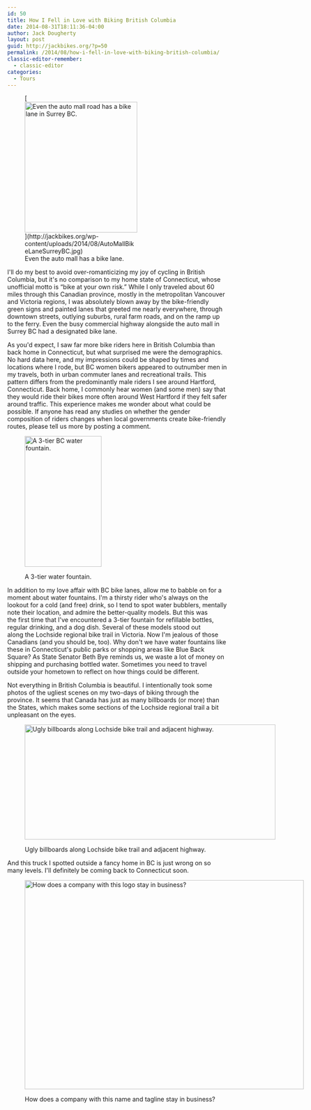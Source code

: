 ```yaml
---
id: 50
title: How I Fell in Love with Biking British Columbia
date: 2014-08-31T18:11:36-04:00
author: Jack Dougherty
layout: post
guid: http://jackbikes.org/?p=50
permalink: /2014/08/how-i-fell-in-love-with-biking-british-columbia/
classic-editor-remember:
  - classic-editor
categories:
  - Tours
---
```

<figure id="attachment_51" aria-describedby="caption-attachment-51" style="width: 258px" class="wp-caption alignright">[<img class="size-medium wp-image-51" src="http://jackbikes.org/wp-content/uploads/2014/08/AutoMallBikeLaneSurreyBC-258x300.jpg" alt="Even the auto mall road has a bike lane in Surrey BC." width="258" height="300" srcset="https://jackbikes.org/wp-content/uploads/2014/08/AutoMallBikeLaneSurreyBC-258x300.jpg 258w, https://jackbikes.org/wp-content/uploads/2014/08/AutoMallBikeLaneSurreyBC.jpg 458w" sizes="(max-width: 258px) 100vw, 258px" />](http://jackbikes.org/wp-content/uploads/2014/08/AutoMallBikeLaneSurreyBC.jpg)<figcaption id="caption-attachment-51" class="wp-caption-text">Even the auto mall has a bike lane.</figcaption></figure>

I'll do my best to avoid over-romanticizing my joy of cycling in British Columbia, but it's no comparison to my home state of Connecticut, whose unofficial motto is &#8220;bike at your own risk.&#8221; While I only traveled about 60 miles through this Canadian province, mostly in the metropolitan Vancouver and Victoria regions, I was absolutely blown away by the bike-friendly green signs and painted lanes that greeted me nearly everywhere, through downtown streets, outlying suburbs, rural farm roads, and on the ramp up to the ferry. Even the busy commercial highway alongside the auto mall in Surrey BC had a designated bike lane.

As you'd expect, I saw far more bike riders here in British Columbia than back home in Connecticut, but what surprised me were the demographics. No hard data here, and my impressions could be shaped by times and locations where I rode, but BC women bikers appeared to outnumber men in my travels, both in urban commuter lanes and recreational trails. This pattern differs from the predominantly male riders I see around Hartford, Connecticut. Back home, I commonly hear women (and some men) say that they would ride their bikes more often around West Hartford if they felt safer around traffic. This experience makes me wonder about what could be possible. If anyone has read any studies on whether the gender composition of riders changes when local governments create bike-friendly routes, please tell us more by posting a comment.<figure id="attachment_53" aria-describedby="caption-attachment-53" style="width: 176px" class="wp-caption alignright">

[<img class="size-medium wp-image-53" src="http://jackbikes.org/wp-content/uploads/2014/08/WaterFountainBC-176x300.jpg" alt="A 3-tier BC water fountain." width="176" height="300" srcset="https://jackbikes.org/wp-content/uploads/2014/08/WaterFountainBC-176x300.jpg 176w, https://jackbikes.org/wp-content/uploads/2014/08/WaterFountainBC.jpg 376w" sizes="(max-width: 176px) 100vw, 176px" />](http://jackbikes.org/wp-content/uploads/2014/08/WaterFountainBC.jpg)<figcaption id="caption-attachment-53" class="wp-caption-text">A 3-tier water fountain.</figcaption></figure>

In addition to my love affair with BC bike lanes, allow me to babble on for a moment about water fountains. I'm a thirsty rider who's always on the lookout for a cold (and free) drink, so I tend to spot water bubblers, mentally note their location, and admire the better-quality models. But this was the first time that I've encountered a 3-tier fountain for refillable bottles, regular drinking, and a dog dish. Several of these models stood out along the Lochside regional bike trail in Victoria. Now I'm jealous of those Canadians (and you should be, too). Why don't we have water fountains like these in Connecticut's public parks or shopping areas like Blue Back Square? As State Senator Beth Bye reminds us, we waste a lot of money on shipping and purchasing bottled water. Sometimes you need to travel outside your hometown to reflect on how things could be different.

Not everything in British Columbia is beautiful. I intentionally took some photos of the ugliest scenes on my two-days of biking through the province. It seems that Canada has just as many billboards (or more) than the States, which makes some sections of the Lochside regional trail a bit unpleasant on the eyes.<figure id="attachment_55" aria-describedby="caption-attachment-55" style="width: 575px" class="wp-caption aligncenter">

[<img class="size-full wp-image-55" src="http://jackbikes.org/wp-content/uploads/2014/08/BillboardsBC.jpg" alt="Ugly billboards along Lochside bike trail and adjacent highway." width="575" height="264" srcset="https://jackbikes.org/wp-content/uploads/2014/08/BillboardsBC.jpg 575w, https://jackbikes.org/wp-content/uploads/2014/08/BillboardsBC-300x137.jpg 300w" sizes="(max-width: 575px) 100vw, 575px" />](http://jackbikes.org/wp-content/uploads/2014/08/BillboardsBC.jpg)<figcaption id="caption-attachment-55" class="wp-caption-text">Ugly billboards along Lochside bike trail and adjacent highway.</figcaption></figure>

And this truck I spotted outside a fancy home in BC is just wrong on so many levels. I'll definitely be coming back to Connecticut soon.<figure id="attachment_56" aria-describedby="caption-attachment-56" style="width: 640px" class="wp-caption aligncenter">

[<img class="size-full wp-image-56" src="http://jackbikes.org/wp-content/uploads/2014/08/SynLawn.jpg" alt="How does a company with this logo stay in business?" width="640" height="480" srcset="https://jackbikes.org/wp-content/uploads/2014/08/SynLawn.jpg 640w, https://jackbikes.org/wp-content/uploads/2014/08/SynLawn-300x225.jpg 300w" sizes="(max-width: 640px) 100vw, 640px" />](http://jackbikes.org/wp-content/uploads/2014/08/SynLawn.jpg)<figcaption id="caption-attachment-56" class="wp-caption-text">How does a company with this name and tagline stay in business?</figcaption></figure>

&nbsp;
